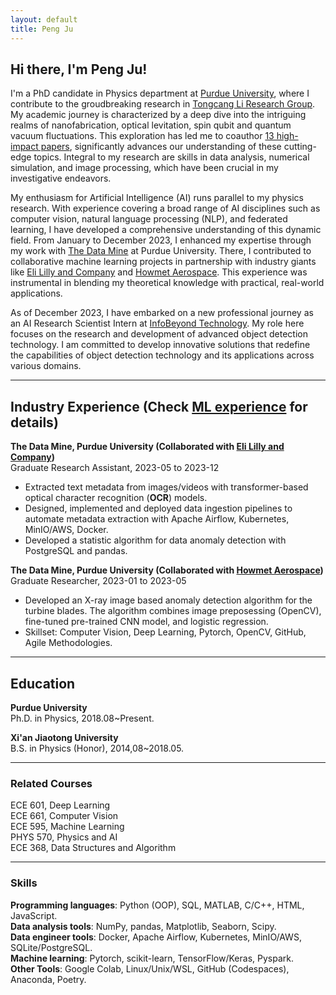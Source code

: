 ```yaml
---
layout: default
title: Peng Ju
---
```

## Hi there, I'm Peng Ju!

I'm a PhD candidate in Physics department at [Purdue University](https://www.purdue.edu/), where I contribute to the groudbreaking research in [Tongcang Li Research Group](https://sites.google.com/site/litongcang). My academic journey is characterized by a deep dive into the intriguing realms of nanofabrication, optical levitation, spin qubit and quantum vacuum fluctuations. This exploration has led me to coauthor [13 high-impact papers](https://peng-ju.github.io/publications/), significantly advances our understanding of these cutting-edge topics. Integral to my research are skills in data analysis, numerical simulation, and image processing, which have been crucial in my investigative endeavors.

My enthusiasm for Artificial Intelligence (AI) runs parallel to my physics research. With experience covering a broad range of AI disciplines such as computer vision, natural language processing (NLP), and federated learning, I have developed a comprehensive understanding of this dynamic field. From January to December 2023, I enhanced my expertise through my work with [The Data Mine](https://datamine.purdue.edu/) at Purdue University. There, I contributed to collaborative machine learning projects in partnership with industry giants like [Eli Lilly and Company](https://www.lilly.com/) and [Howmet Aerospace](https://www.howmet.com/). This experience was instrumental in blending my theoretical knowledge with practical, real-world applications. 

As of December 2023, I have embarked on a new professional journey as an AI Research Scientist Intern at [InfoBeyond Technology](https://infobeyondtech.com/). My role here focuses on the research and development of advanced object detection technology. I am committed to develop innovative solutions that redefine the capabilities of object detection technology and its applications across various domains.

---
## Industry Experience (Check [ML experience](https://peng-ju.github.io/ML/) for details)  

**The Data Mine, Purdue University (Collaborated with [Eli Lilly and Company](https://www.lilly.com/))**   
Graduate Research Assistant, 2023-05 to 2023-12

- Extracted text metadata from images/videos with transformer-based optical character recognition (**OCR**) models. 
- Designed, implemented and deployed data ingestion pipelines to automate metadata extraction with Apache Airflow, Kubernetes, MinIO/AWS, Docker. 
- Developed a statistic algorithm for data anomaly detection with PostgreSQL and pandas.

**The Data Mine, Purdue University (Collaborated with [Howmet Aerospace](https://www.howmet.com/))**  
Graduate Researcher, 2023-01 to 2023-05  

- Developed an X-ray image based anomaly detection algorithm for the turbine blades. The algorithm combines image preposessing (OpenCV), fine-tuned pre-trained CNN model, and logistic regression.
- Skillset: Computer Vision, Deep Learning, Pytorch, OpenCV, GitHub, Agile Methodologies. 

---
## Education
**Purdue University**           
Ph.D. in Physics, 2018.08~Present.          

**Xi'an Jiaotong University**   
B.S. in Physics (Honor), 2014,08~2018.05.  

---
### Related Courses
ECE 601, Deep Learning   
ECE 661, Computer Vision  
ECE 595, Machine Learning    
PHYS 570, Physics and AI  
ECE 368, Data Structures and Algorithm

---
### Skills
**Programming languages**: Python (OOP), SQL, MATLAB, C/C++, HTML, JavaScript.   
**Data analysis tools**: NumPy, pandas, Matplotlib, Seaborn, Scipy.  
**Data engineer tools**: Docker, Apache Airflow, Kubernetes, MinIO/AWS, SQLite/PostgreSQL.  
**Machine learning**: Pytorch, scikit-learn, TensorFlow/Keras, Pyspark.     
**Other Tools**: Google Colab, Linux/Unix/WSL, GitHub (Codespaces), Anaconda, Poetry.   




